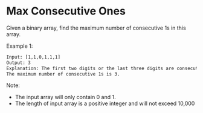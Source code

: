 # Max Consecutive Ones

Given a binary array, find the maximum number of consecutive 1s in this array.

Example 1:

```txt
Input: [1,1,0,1,1,1]
Output: 3
Explanation: The first two digits or the last three digits are consecutive 1s.
The maximum number of consecutive 1s is 3.
```

Note:

- The input array will only contain 0 and 1.
- The length of input array is a positive integer and will not exceed 10,000
